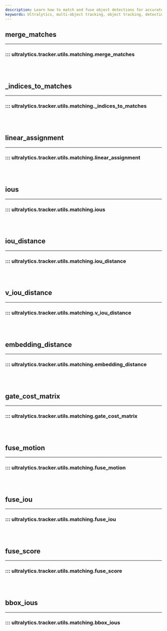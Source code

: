 ```yaml
---
description: Learn how to match and fuse object detections for accurate target tracking using Ultralytics' YOLO merge_matches, iou_distance, and embedding_distance.
keywords: Ultralytics, multi-object tracking, object tracking, detection, recognition, matching, indices, iou distance, gate cost matrix, fuse iou, bbox ious
---
```


## merge_matches
---
### ::: ultralytics.tracker.utils.matching.merge_matches
<br><br>

## _indices_to_matches
---
### ::: ultralytics.tracker.utils.matching._indices_to_matches
<br><br>

## linear_assignment
---
### ::: ultralytics.tracker.utils.matching.linear_assignment
<br><br>

## ious
---
### ::: ultralytics.tracker.utils.matching.ious
<br><br>

## iou_distance
---
### ::: ultralytics.tracker.utils.matching.iou_distance
<br><br>

## v_iou_distance
---
### ::: ultralytics.tracker.utils.matching.v_iou_distance
<br><br>

## embedding_distance
---
### ::: ultralytics.tracker.utils.matching.embedding_distance
<br><br>

## gate_cost_matrix
---
### ::: ultralytics.tracker.utils.matching.gate_cost_matrix
<br><br>

## fuse_motion
---
### ::: ultralytics.tracker.utils.matching.fuse_motion
<br><br>

## fuse_iou
---
### ::: ultralytics.tracker.utils.matching.fuse_iou
<br><br>

## fuse_score
---
### ::: ultralytics.tracker.utils.matching.fuse_score
<br><br>

## bbox_ious
---
### ::: ultralytics.tracker.utils.matching.bbox_ious
<br><br>
